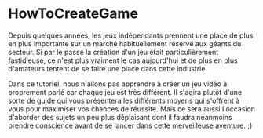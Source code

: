 # HowToCreateGame

Depuis quelques années, les jeux indépendants prennent une place de plus en plus importante sur un marché habituellement réservé aux géants du secteur. Si par le passé la création d'un jeu était particulièrement fastidieuse, ce n'est plus vraiment le cas aujourd'hui et de plus en plus d'amateurs tentent de se faire une place dans cette industrie.

Dans ce tutoriel, nous n'allons pas apprendre à créer un jeu vidéo à proprement parlé car chaque jeu est très différent. Il s'agira plutôt d'une sorte de guide qui vous présentera les différents moyens qui s'offrent à vous pour maximiser vos chances de réussite. Mais ce sera aussi l'occasion d'aborder des sujets un peu plus déplaisant dont il faudra néanmoins prendre conscience avant de se lancer dans cette merveilleuse aventure. ;)
